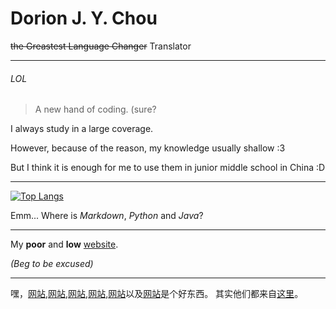 # Dorion J. Y. Chou
~~the Greastest Language Changer~~ Translator

---
###### LOL

> A new hand of coding. (sure?

I always study in a large coverage.

However, because of the reason, my knowledge usually shallow :3

But I think it is enough for me to use them in junior middle school in China :D

---

[![Top Langs](https://github-readme-stats.vercel.app/api/top-langs/?username=Language-Changer)](https://github.com/Language-Changer/github-readme-stats)

Emm... Where is *Markdown*, *Python* and *Java*?

---

My **poor** and **low** [website](https://language-changer.github.io/).

*(Beg to be excused)*

---

嘿，[网站](https://github.com/anuraghazra/github-readme-stats/blob/master/docs/readme_cn.md),[网站](https://shields.io/),[网站](https://www.webfx.com/tools/emoji-cheat-sheet/),[网站](https://github.com/ryo-ma/github-profile-trophy/blob/master/README.md),[网站](https://simpleicons.org/)以及[网站](https://github.com/abhisheknaiidu/awesome-github-profile-readme#tools)是个好东西。
其实他们都来自[这里](https://mp.weixin.qq.com/s/l9vWgM2RiCRhSoZtyKLlgw)。
